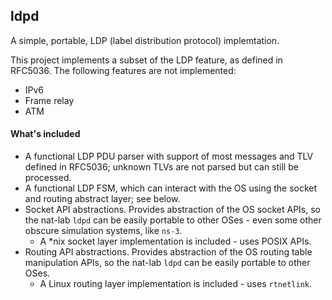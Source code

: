 ldpd
---
A simple, portable, LDP (label distribution protocol) implemtation. 

This project implements a subset of the LDP feature, as defined in RFC5036. The following features are not implemented:

- IPv6
- Frame relay
- ATM

#### What's included 

- A functional LDP PDU parser with support of most messages and TLV defined in RFC5036; unknown TLVs are not parsed but can still be processed.
- A functional LDP FSM, which can interact with the OS using the socket and routing abstract layer; see below.
- Socket API abstractions. Provides abstraction of the OS socket APIs, so the nat-lab `ldpd` can be easily portable to other OSes - even some other obscure simulation systems, like `ns-3`.
    - A *nix socket layer implementation is included - uses POSIX APIs.
- Routing API abstractions. Provides abstraction of the OS routing table manipulation APIs, so the nat-lab `ldpd` can be easily portable to other OSes.
    - A Linux routing layer implementation is included - uses `rtnetlink`.
